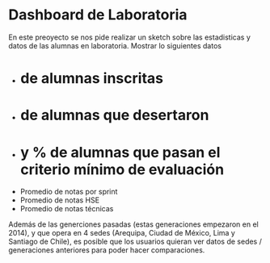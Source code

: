 # Dashboard de Laboratoria
En este preoyecto se nos pide realizar un sketch sobre las estadisticas y datos de las alumnas en laboratoria.
Mostrar lo siguientes datos 
+ # de alumnas inscritas
+ # de alumnas que desertaron
+ # y % de alumnas que pasan el criterio mínimo de evaluación
+ Promedio de notas por sprint
+ Promedio de notas HSE
+ Promedio de notas técnicas

Además de las generciones pasadas (estas generaciones empezaron en el 2014), y que opera en 4 sedes (Arequipa, Ciudad de México, Lima y Santiago de Chile), es posible que los usuarios quieran ver datos de sedes / generaciones anteriores para poder hacer comparaciones.


